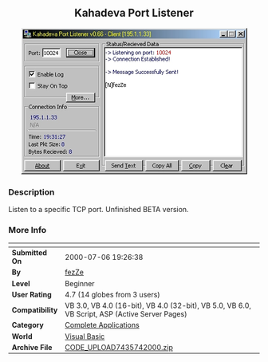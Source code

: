 ﻿<div align="center">

## Kahadeva Port Listener

<img src="PIC2000741334265076.jpg">
</div>

### Description

Listen to a specific TCP port. Unfinished BETA version.
 
### More Info
 


<span>             |<span>
---                |---
**Submitted On**   |2000-07-06 19:26:38
**By**             |[fezZe](https://github.com/Planet-Source-Code/PSCIndex/blob/master/ByAuthor/fezze.md)
**Level**          |Beginner
**User Rating**    |4.7 (14 globes from 3 users)
**Compatibility**  |VB 3\.0, VB 4\.0 \(16\-bit\), VB 4\.0 \(32\-bit\), VB 5\.0, VB 6\.0, VB Script, ASP \(Active Server Pages\) 
**Category**       |[Complete Applications](https://github.com/Planet-Source-Code/PSCIndex/blob/master/ByCategory/complete-applications__1-27.md)
**World**          |[Visual Basic](https://github.com/Planet-Source-Code/PSCIndex/blob/master/ByWorld/visual-basic.md)
**Archive File**   |[CODE\_UPLOAD7435742000\.zip](https://github.com/Planet-Source-Code/fezze-kahadeva-port-listener__1-9501/archive/master.zip)








